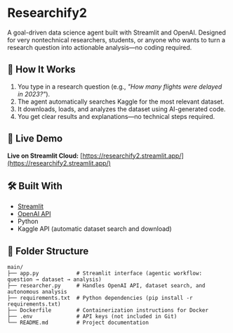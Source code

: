 # Researchify2

A goal-driven data science agent built with Streamlit and OpenAI. Designed for very nontechnical researchers, students, or anyone who wants to turn a research question into actionable analysis—no coding required.

## 🧠 How It Works

1. You type in a research question (e.g., *"How many flights were delayed in 2023?"*).
2. The agent automatically searches Kaggle for the most relevant dataset.
3. It downloads, loads, and analyzes the dataset using AI-generated code.
4. You get clear results and explanations—no technical steps required.

## 🚀 Live Demo

**Live on Streamlit Cloud:** [https://researchify2.streamlit.app/](https://researchify2.streamlit.app/)

## 🛠 Built With

- [Streamlit](https://streamlit.io/)
- [OpenAI API](https://platform.openai.com/)
- Python
- Kaggle API (automatic dataset search and download)

## 📁 Folder Structure

```
main/
├── app.py            # Streamlit interface (agentic workflow: question → dataset → analysis)
├── researcher.py     # Handles OpenAI API, dataset search, and autonomous analysis
├── requirements.txt  # Python dependencies (pip install -r requirements.txt)
├── Dockerfile        # Containerization instructions for Docker
├── .env              # API keys (not included in Git)
└── README.md         # Project documentation
```
